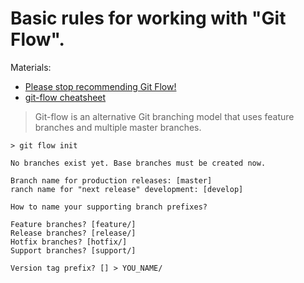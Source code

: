 # **Basic rules for working with "Git Flow".**

Materials:

* [Please stop recommending Git Flow!](https://georgestocker.com/2020/03/04/please-stop-recommending-git-flow/ "Please stop recommending Git Flow!")
* [git-flow cheatsheet](http://danielkummer.github.io/git-flow-cheatsheet/index.html "git-flow cheatsheet")

> Git-flow is an alternative Git branching model that uses feature branches and multiple master branches.

```
> git flow init

No branches exist yet. Base branches must be created now.

Branch name for production releases: [master]
ranch name for "next release" development: [develop]

How to name your supporting branch prefixes?

Feature branches? [feature/]
Release branches? [release/]
Hotfix branches? [hotfix/]
Support branches? [support/]

Version tag prefix? [] > YOU_NAME/
```
